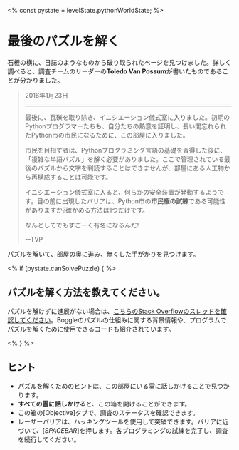 <%
const pystate = levelState.pythonWorldState;
%>

# 最後のパズルを解く

石板の横に、日誌のようなものから破り取られたページを見つけました。詳しく調べると、調査チームのリーダーの<b>Toledo Van Possum</b>が書いたものであることが分かりました。

<blockquote>
2016年1月23日
<hr/>
<p>
最後に、瓦礫を取り除き、イニシエーション儀式室に入りました。初期のPythonプログラマーたちも、自分たちの熱意を証明し、長い間忘れられたPython市の市民になるために、この部屋に入りました。</p>
<p>
市民を目指す者は、Pythonプログラミング言語の基礎を習得した後に、「複雑な単語パズル」を解く必要がありました。ここで管理されている最後のパズルから文字を判読することはできませんが、部屋にある人工物から再構成することは可能です。
</p>
<p>
イニシエーション儀式室に入ると、何らかの安全装置が発動するようです。目の前に出現したバリアは、Python市の<b>市民権の試練</b>である可能性がありますか?確かめる方法は1つだけです。
</p>
<p>
なんとしてでもすごーく有名になるんだ!
</p>
<p>
--TVP
</p>
</blockquote>
パズルを解いて、部屋の奥に進み、無くした手がかりを見つけます。

<% if (pystate.canSolvePuzzle) { %>

## パズルを解く方法を教えてください。

パズルを解けずに進展がない場合は、[こちらのStack Overflowのスレッドを確認してください](https://stackoverflow.com/questions/746082/how-to-find-list-of-possible-words-from-a-letter-matrix-boggle-solver)。Boggleのパズルの仕組みに関する背景情報や、プログラムでパズルを解くために使用できるコードも紹介されています。

<% } %>

## ヒント

* パズルを解くためのヒントは、この部屋にいる霊に話しかけることで見つかります。
* <b>すべての霊に話しかける</b>と、この箱を開けることができます。
* この箱の[Objective]タブで、調査のステータスを確認できます。
* レーザーバリアは、ハッキングツールを使用して突破できます。バリアに近づいて、[*SPACEBAR*]を押します。各プログラミングの試練を完了し、調査を続行してください。